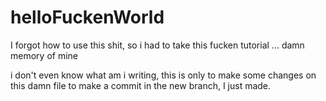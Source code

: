# helloFuckenWorld
I forgot how to use this shit, so i had to take this fucken tutorial ... damn memory of mine 

i don't even know what am i writing, this is only to make some changes on this damn file to make a commit in the new branch, I just made.
